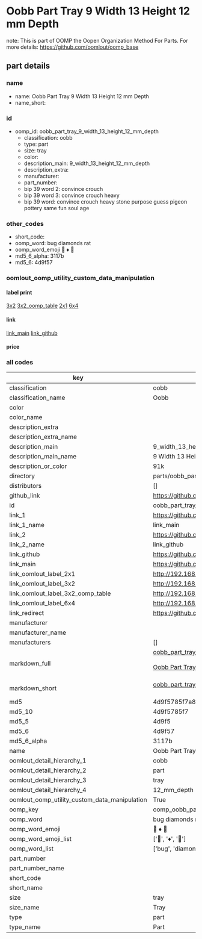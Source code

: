 # Oobb Part Tray 9 Width 13 Height 12 mm Depth  

note: This is part of OOMP the Oopen Organization Method For Parts. For more details: https://github.com/oomlout/oomp_base

##  part details
  







### name
* name: Oobb Part Tray 9 Width 13 Height 12 mm Depth
* name_short: 
### id
* oomp_id: oobb_part_tray_9_width_13_height_12_mm_depth
  * classification: oobb
  * type: part
  * size: tray
  * color: 
  * description_main: 9_width_13_height_12_mm_depth
  * description_extra: 
  * manufacturer: 
  * part_number: 
  * bip 39 word 2: convince crouch
  * bip 39 word 3: convince crouch heavy
  * bip 39 word: convince crouch heavy stone purpose guess pigeon pottery same fun soul age

### other_codes
* short_code: 
* oomp_word: bug diamonds rat
* oomp_word_emoji :bug: :diamonds: :rat:
* md5_6_alpha: 3117b
* md5_6: 4d9f57






### oomlout_oomp_utility_custom_data_manipulation
#### label print
[3x2](http://192.168.1.245:1112/?label=oomp%203117b)
[3x2_oomp_table](http://192.168.1.108:1112/?label=oomp%203117b)
[2x1](http://192.168.1.242:1112/?label=oomp%203117b)
[6x4](http://192.168.1.55:1112/?label=oomp%203117b)    

#### link

[link_main](https://github.com/oomlout/oomlout_oomp_version_1_messy/tree/main/parts/oobb_part_tray_9_width_13_height_12_mm_depth) [link_github](https://github.com/oomlout/oomlout_oomp_version_1_messy/tree/main/parts/oobb_part_tray_9_width_13_height_12_mm_depth)                             

#### price







### all codes 
| key | value |  
| --- | --- |  
| classification | oobb |  
| classification_name | Oobb |  
| color |  |  
| color_name |  |  
| description_extra |  |  
| description_extra_name |  |  
| description_main | 9_width_13_height_12_mm_depth |  
| description_main_name | 9 Width 13 Height 12 mm Depth |  
| description_or_color | 91k |  
| directory | parts/oobb_part_tray_9_width_13_height_12_mm_depth |  
| distributors | [] |  
| github_link | https://github.com/oomlout/oomlout_oomp_part_src/tree/main/parts/oobb_part_tray_9_width_13_height_12_mm_depth |  
| id | oobb_part_tray_9_width_13_height_12_mm_depth |  
| link_1 | https://github.com/oomlout/oomlout_oomp_version_1_messy/tree/main/parts/oobb_part_tray_9_width_13_height_12_mm_depth |  
| link_1_name | link_main |  
| link_2 | https://github.com/oomlout/oomlout_oomp_version_1_messy/tree/main/parts/oobb_part_tray_9_width_13_height_12_mm_depth |  
| link_2_name | link_github |  
| link_github | https://github.com/oomlout/oomlout_oomp_version_1_messy/tree/main/parts/oobb_part_tray_9_width_13_height_12_mm_depth |  
| link_main | https://github.com/oomlout/oomlout_oomp_version_1_messy/tree/main/parts/oobb_part_tray_9_width_13_height_12_mm_depth |  
| link_oomlout_label_2x1 | http://192.168.1.242:1112/?label=oomp%203117b |  
| link_oomlout_label_3x2 | http://192.168.1.245:1112/?label=oomp%203117b |  
| link_oomlout_label_3x2_oomp_table | http://192.168.1.108:1112/?label=oomp%203117b |  
| link_oomlout_label_6x4 | http://192.168.1.55:1112/?label=oomp%203117b |  
| link_redirect | https://github.com/oomlout/oomlout_oomp_version_1_messy/tree/main/parts/oobb_part_tray_9_width_13_height_12_mm_depth |  
| manufacturer |  |  
| manufacturer_name |  |  
| manufacturers | [] |  
| markdown_full | [oobb_part_tray_9_width_13_height_12_mm_depth](none)<br>[](none)<br>[Oobb Part Tray 9 Width 13 Height 12 Mm Depth](none)<br><br> |  
| markdown_short | [oobb_part_tray_9_width_13_height_12_mm_depth](none)<br><br> |  
| md5 | 4d9f5785f7a8f4959dd73d64d4cd097c |  
| md5_10 | 4d9f5785f7 |  
| md5_5 | 4d9f5 |  
| md5_6 | 4d9f57 |  
| md5_6_alpha | 3117b |  
| name | Oobb Part Tray 9 Width 13 Height 12 mm Depth |  
| oomlout_detail_hierarchy_1 | oobb |  
| oomlout_detail_hierarchy_2 | part |  
| oomlout_detail_hierarchy_3 | tray |  
| oomlout_detail_hierarchy_4 | 12_mm_depth |  
| oomlout_oomp_utility_custom_data_manipulation | True |  
| oomp_key | oomp_oobb_part_tray_9_width_13_height_12_mm_depth |  
| oomp_word | bug diamonds rat |  
| oomp_word_emoji | :bug: :diamonds: :rat: |  
| oomp_word_emoji_list | [':bug:', ':diamonds:', ':rat:'] |  
| oomp_word_list | ['bug', 'diamonds', 'rat'] |  
| part_number |  |  
| part_number_name |  |  
| short_code |  |  
| short_name |  |  
| size | tray |  
| size_name | Tray |  
| type | part |  
| type_name | Part |  
